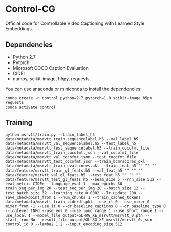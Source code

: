 # Control-CG
Official code for Controllable Video Captioning with Learned Style Embeddings.
## Dependencies
- Python 2.7
- Pytorch
- Microsoft COCO Caption Evaluation
- CIDEr
- numpy, scikit-image, h5py, requests

You can use anaconda or miniconda to install the dependencies:

```
conda create -n control python=2.7 pytorch=1.0 scikit-image h5py requests
conda activate control
```
## Training
`python msrvtt/train.py --train_label_h5
data/metadata/msrvtt_train_sequencelabel.h5
--val_label_h5
data/metadata/msrvtt_val_sequencelabel.h5
--test_label_h5
data/metadata/msrvtt_test_sequencelabel.h5
--train_cocofmt_file
data/metadata/msrvtt_train_cocofmt.json
--val_cocofmt_file
data/metadata/msrvtt_val_cocofmt.json
--test_cocofmt_file
data/metadata/msrvtt_test_cocofmt.json
--train_bcmrscores_pkl
data/metadata/msrvtt_train_evalscores.pkl
--train_feat_h5
""
""
""
data/feature/msrvtt_train_gl_feats.h5
--val_feat_h5
""
""
""
data/feature/msrvtt_val_gl_feats.h5
--test_feat_h5
""
""
""
data/feature/msrvtt_test_gl_feats.h5
--beam_size
5
--rnn_size
512
--eval_metric
CIDEr
--language_eval
1
--max_epochs
30
--train_seq_per_img
20
--test_seq_per_img
20
--batch_size
12
--test_batch_size
32
--learning_rate
0.0002
--lr_update
200
--save_checkpoint_from
1
--num_chunks
1
--train_cached_tokens
data/metadata/msrvtt_train_ciderdf.pkl
--use_rl
0
--use_mixer
0
--mixer_from
-1
--use_it
0
--dr_baseline_captions
0
--dr_baseline_type
0
--loglevel
INFO
--use_eos
0
--use_long_range
1
--use_short_range
1
--use_local
1
--model_file
output/GL-RG_XE_msrvtt/msrvtt_0.pth
--start_from
No
--result_file
output/GL-RG_XE_msrvtt/msrvtt_0.json
--control_id
0
--lamba2
1.2
--input_encoding_size
512`

